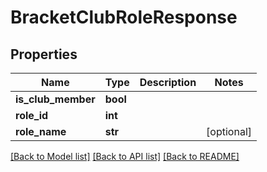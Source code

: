 # BracketClubRoleResponse

## Properties
Name | Type | Description | Notes
------------ | ------------- | ------------- | -------------
**is_club_member** | **bool** |  | 
**role_id** | **int** |  | 
**role_name** | **str** |  | [optional] 

[[Back to Model list]](../README.md#documentation-for-models) [[Back to API list]](../README.md#documentation-for-api-endpoints) [[Back to README]](../README.md)

